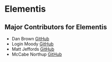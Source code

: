 # Elementis 

## Major Contributors for Elementis
- Dan Brown [GitHub](https://github.com/13uilding)
- Login Moody [GitHub](https://github.com/lbmoody)
- Matt Jeffords [GitHub](https://github.com/Choop-A-Loop)
- McCabe Northup [GitHub](https://github.com/mnorthup2207)

